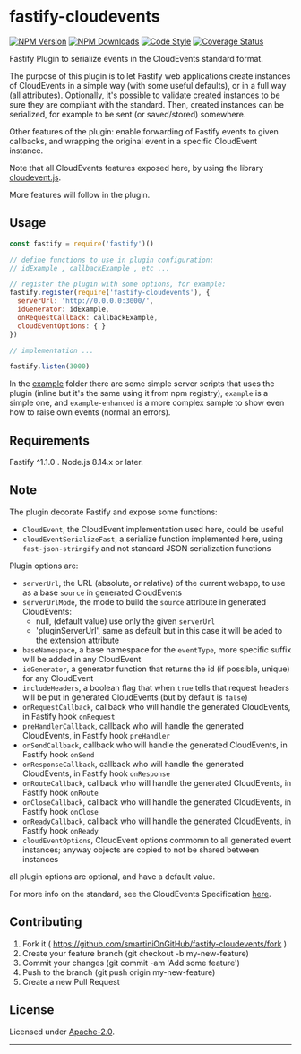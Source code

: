 # fastify-cloudevents

  [![NPM Version](https://img.shields.io/npm/v/fastify-cloudevents.svg?style=flat)](https://npmjs.org/package/fastify-cloudevents/)
  [![NPM Downloads](https://img.shields.io/npm/dm/fastify-cloudevents.svg?style=flat)](https://npmjs.org/package/fastify-cloudevents/)
  [![Code Style](https://img.shields.io/badge/code%20style-standard-brightgreen.svg?style=flat)](http://standardjs.com/)
  [![Coverage Status](https://coveralls.io/repos/github/smartiniOnGitHub/fastify-cloudevents/badge.svg?branch=master)](https://coveralls.io/github/smartiniOnGitHub/fastify-cloudevents/?branch=master)

Fastify Plugin to serialize events in the CloudEvents standard format.

The purpose of this plugin is to let Fastify web applications create instances of CloudEvents in a simple way (with some useful defaults), or in a full way (all attributes).
Optionally, it's possible to validate created instances to be sure they are compliant with the standard.
Then, created instances can be serialized, for example to be sent (or saved/stored) somewhere.

Other features of the plugin: enable forwarding of Fastify events to given callbacks, and wrapping the original event in a specific CloudEvent instance.


Note that all CloudEvents features exposed here, by using the library [cloudevent.js](https://npmjs.org/package/cloudevent.js/).

More features will follow in the plugin.


## Usage

```js
const fastify = require('fastify')()

// define functions to use in plugin configuration:
// idExample , callbackExample , etc ...

// register the plugin with some options, for example:
fastify.register(require('fastify-cloudevents'), {
  serverUrl: 'http://0.0.0.0:3000/',
  idGenerator: idExample,
  onRequestCallback: callbackExample,
  cloudEventOptions: { }
})

// implementation ...

fastify.listen(3000)
```

In the [example](./example/) folder there are some simple server scripts
that uses the plugin (inline but it's the same using it from npm registry),
`example` is a simple one, and `example-enhanced` is a more complex sample
to show even how to raise own events (normal an errors).


## Requirements

Fastify ^1.1.0 .
Node.js 8.14.x or later.


## Note

The plugin decorate Fastify and expose some functions:
- `CloudEvent`, the CloudEvent implementation used here, could be useful
- `cloudEventSerializeFast`, a serialize function implemented here, using `fast-json-stringify` and not standard JSON serialization functions

Plugin options are:
- `serverUrl`, the URL (absolute, or relative) of the current webapp, to use as a base `source` in generated CloudEvents
- `serverUrlMode`, the mode to build the `source` attribute in generated CloudEvents:
  - null, (default value) use only the given `serverUrl`
  - 'pluginServerUrl', same as default but in this case it will be aded to the extension attribute
- `baseNamespace`, a base namespace for the `eventType`, more specific suffix will be added in any CloudEvent
- `idGenerator`, a generator function that returns the id (if possible, unique) for any CloudEvent
- `includeHeaders`, a boolean flag that when `true` tells that request headers will be put in generated CloudEvents (but by default is `false`)
- `onRequestCallback`, callback who will handle the generated CloudEvents, in Fastify hook `onRequest`
- `preHandlerCallback`, callback who will handle the generated CloudEvents, in Fastify hook `preHandler`
- `onSendCallback`, callback who will handle the generated CloudEvents, in Fastify hook `onSend`
- `onResponseCallback`, callback who will handle the generated CloudEvents, in Fastify hook `onResponse`
- `onRouteCallback`, callback who will handle the generated CloudEvents, in Fastify hook `onRoute`
- `onCloseCallback`, callback who will handle the generated CloudEvents, in Fastify hook `onClose`
- `onReadyCallback`, callback who will handle the generated CloudEvents, in Fastify hook `onReady`
- `cloudEventOptions`, CloudEvent options commomn to all generated event instances; anyway objects are copied to not be shared between instances

all plugin options are optional, and have a default value.


For more info on the standard, see the CloudEvents Specification [here](https://github.com/cloudevents/spec).


## Contributing

1. Fork it ( https://github.com/smartiniOnGitHub/fastify-cloudevents/fork )
2. Create your feature branch (git checkout -b my-new-feature)
3. Commit your changes (git commit -am 'Add some feature')
4. Push to the branch (git push origin my-new-feature)
5. Create a new Pull Request


## License

Licensed under [Apache-2.0](./LICENSE).

----

